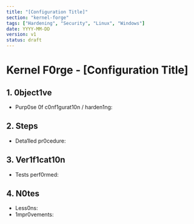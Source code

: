 ```yaml
---
title: "[Configuration Title]"
section: "kernel-forge"
tags: ["Hardening", "Security", "Linux", "Windows"]
date: YYYY-MM-DD
version: v1
status: draft
---
```


# Kernel F0rge - [Configuration Title]

## 1. 0bject1ve
- Purp0se 0f c0nf1gurat10n / harden1ng:

## 2. Steps
- Deta1led pr0cedure:

## 3. Ver1f1cat10n
- Tests perf0rmed:

## 4. N0tes
- Less0ns:
- 1mpr0vements:
